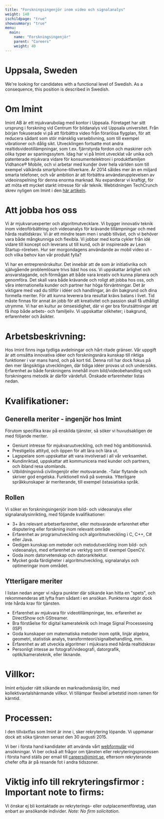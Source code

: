 ```yaml
---
title: "Forskningsingenjör inom video och signalanalys"
weight: 140
ischildpage: "true"
showsummary: "true"
menu:
  main:
    name: "Forskningsingenjör"
    parent: "Careers"
    weight: 40
---
```

# Uppsala, Sweden

We're looking for candidates with a functional level of Swedish. As a consequence, this position is described in Swedish.<!--more-->

# Om Imint

Imint AB är ett mjukvarubolag med kontor i Uppsala. Företaget har sitt ursprung i forskning vid Centrum för bildanalys vid Uppsala universitet. Från början fokuserade vi på att förbättra video från förarlösa flygplan, för att reducera sådant som stör mänsklig varseblivning, som till exempel vibrationer och dålig sikt. Utvecklingen fortsatte mot andra realtidsvideotillämpningar, som t.ex. fjärrstyrda fordon och maskiner och olika typer av spaningssytem. Idag har vi på Imint utvecklat vår unika och patenterade mjukvara vidare för konsumentelektroni i produktfamiljen Vidhance® Mobile, och vi arbetar med kunder över hela världen som till exempel välkända smartphone-tillverkare. År 2014 såldes mer än en miljard smarta telefoner, och vår ambition är att förbättra användarupplevelsen av videoinspelning för denna enorma marknad. Nu expanderar vi kraftigt, för att möta ett mycket starkt intresse för vår teknik. Webtidningen TechCrunch skrev nyligen om Imint i den [här artikeln](http://techcrunch.com/2015/01/09/imint-wants-to-bring-real-time-video-stabilization-to-android/).

# Att jobba hos oss

Vi är mjukvaruexperter och algoritmutvecklare. Vi bygger innovativ teknik inom videoförbättring och videoanalys för krävande tillämpningar och med hårda realtidskrav. Vi är ett mindre team men i snabb tillväxt, och vi behöver vara både mångkunniga och flexibla. Vi jobbar med korta cykler från idé vidare till koncept och leverans ut till kund, och är inspirerade av Lean Startup-rörelsen. Hur ser morgondagens användande av mobil video ut - och vilka behov kan vår produkt fylla?

Vi har en entreprenörskultur. Det innebär att de som är initiativrika och självgående problemlösare trivs bäst hos oss. Vi uppskattar ärlighet och ansvarstagande, och förmågan att både vara kreativ och kunna planera och genomföra. Det skall vara både krävande och roligt att jobba hos oss, och våra internationella kunder och partner har höga förväntningar. Det är viktigare med vad du tillför i idéer och handlingar, än din bakgrund och dina formella meriter. För att kunna leverera bra resultat krävs balans i livet. Tid måste finnas för annat än jobb för att kreativitet och passion skall få uthålligt utrymme. Vi har en kultur av ömsesidighet, där vi ger bra förutsättningar att få ihop både arbets- och familjeliv. Vi uppskattar olikheter; i bakgrund, erfarenheter och åsikter.

# Arbetsbeskrivning:

Hos Imint finns inga tydliga avdelningar och hårt ritade gränser. Vår uppgift är att omsätta innovativa idéer och forskningsnära kunskap till riktiga funktioner i var mans hand, och på kort tid. Denna roll har dock fokus på den mer långsiktiga utvecklingen, där tidiga idéer provas ut och undersöks. Erfarenhet av både forskningens innehåll inom bild/videobehandling och forskningens metodik är därför värdefull. Önskade erfarenheter listas nedan.

# Kvalifikationer:
## Generella meriter - ingenjör hos Imint

Förutom specifika krav på enskilda tjänster, så söker vi huvudsakligen de med följande meriter.

- Geniunt intresse för mjukvaruutveckling, och med hög ambitionsnivå.
- Prestigelös attityd, och öppen för att lära och lära ut.
- Lagspelare som uppskattar att vara involverad i all vår verksamhet.
- Kundinriktad, uppskattar att kommunicera med kunder och partners, och ibland resa utomlands.
- Utbildningsnivå civilingenjör eller motsvarande.
-Talar flytande och skriver god engelska. Funktionell nivå på svenska. Ytterligare språkkunskaper är meriterande, till exempel östasiatiska språk.

## Rollen

Vi söker en forskningsingenjör inom bild- och videoanalys eller signalanalysinrikting, med följande kvalifikationer:

- 3+ års relevant arbetserfarenhet, eller motsvarande erfarenhet efter disputering eller forskning inom relevant område
- Erfarenhet av programutveckling och algoritmutveckling i  C, C++, C# eller Java.
- Gedigen kunskap om metoder och metodutveckling inom bild- och videoanalys, med erfarenhet av verktyg som till exempel OpenCV.
- Goda inom datorvetenskap och datorarkitektur.
- Mycket goda färdigheter i algoritmutveckling, signalanalys och optimeringar inom området.

## Ytterligare meriter

I listan nedan anger vi några punkter där sökande kan hitta en "spets", och rekommenderas att lyfta fram sådant i en ansökan. Punkterna utgör dock inte hårda krav för tjänsten.

- Erfarenhet av mjukvara för videotillämpningar, tex. erfarenhet av DirectShow och GStreamer.
- Bra förståelse för digital kamerateknik och Image Signal Processesing (ISP)
- Goda kunskaper om matematiska metoder inom optik, linjär algebra, geometri, statistisk analys, transformteori/signalbehandling, mm.
- Erfarenhet av att utveckla algoritmer i mjukvara med hårda realtidskrav
- Personligt intesse av fotografi/videografi, datorgrafik, optik/kamerateknik, eller liknande.

# Villkor:

Imint erbjuder rätt sökande en marknadsmässig lön, med kollektivavtalshärmande villkor. Vi tillämpar flexibel arbetstid inom ramen för kärntid.

# Processen:

I den tillväxtfas som Imint är inne i, sker rekrytering löpande. Vi uppmanar dock att söka tjänsten senast den 30 augusti 2015.

Vi ber i första hand kandidater att använda vårt [webformulär](http://imint.se/about/careers/apply) vid ansökningar. Vi ber också att frågor om tjänsten eller rekryteringsprocessen i första hand ställs per email till [careers@imint.se](mailto:careers@imint.se), eftersom rekryterande chefer ofta är på resande fot i andra tidszoner.

# Viktig info till rekryteringsfirmor : Important note to firms:

Vi önskar ej bli kontaktade av rekryterings- eller outplacementföretag, utan enbart av ansökande individer. *Note: No firm solicitation*.
